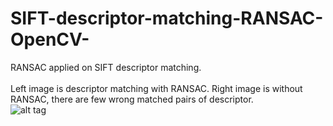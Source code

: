 # SIFT-descriptor-matching-RANSAC-OpenCV-
RANSAC applied on SIFT descriptor matching.
<br><br>
Left image is descriptor matching with RANSAC. Right image is without RANSAC, there are few wrong matched pairs of descriptor.
<br>
![alt tag](http://i.imgur.com/zebqFSF.png)
